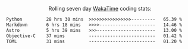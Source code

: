 <p align="center">Rolling seven day <a href="https://wakatime.com/@syrkis"/>WakaTime</a> coding stats:</p>
<!--START_SECTION:waka-->

```txt
Python         28 hrs 30 mins  >>>>>>>>>>>>>>>>---------   65.39 %
Markdown       6 hrs 18 mins   >>>>---------------------   14.46 %
Astro          5 hrs 39 mins   >>>----------------------   13.00 %
Objective-C    37 mins         -------------------------   01.42 %
TOML           31 mins         -------------------------   01.20 %
```

<!--END_SECTION:waka-->
